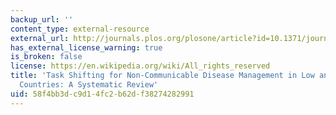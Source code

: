 ```yaml
---
backup_url: ''
content_type: external-resource
external_url: http://journals.plos.org/plosone/article?id=10.1371/journal.pone.0103754
has_external_license_warning: true
is_broken: false
license: https://en.wikipedia.org/wiki/All_rights_reserved
title: 'Task Shifting for Non-Communicable Disease Management in Low and Middle Income
  Countries: A Systematic Review'
uid: 58f4bb3d-c9d1-4fc2-b62d-f38274282991
---
```

